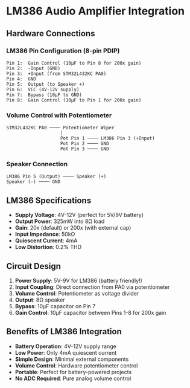 # LM386 Audio Amplifier Integration

## Hardware Connections

### LM386 Pin Configuration (8-pin PDIP)
```
Pin 1:  Gain Control (10μF to Pin 8 for 200x gain)
Pin 2:  -Input (GND)
Pin 3:  +Input (from STM32L432KC PA0)
Pin 4:  GND
Pin 5:  Output (to Speaker +)
Pin 6:  VCC (4V-12V supply)
Pin 7:  Bypass (10μF to GND)
Pin 8:  Gain Control (10μF to Pin 1 for 200x gain)
```

### Volume Control with Potentiometer
```
STM32L432KC PA0 ──── Potentiometer Wiper
                    │
                    Pot Pin 1 ──── LM386 Pin 3 (+Input)
                    Pot Pin 2 ──── GND  
                    Pot Pin 3 ──── GND
```

### Speaker Connection
```
LM386 Pin 5 (Output) ──── Speaker (+)
Speaker (-) ──── GND
```

## LM386 Specifications
- **Supply Voltage**: 4V-12V (perfect for 5V/9V battery)
- **Output Power**: 325mW into 8Ω load
- **Gain**: 20x (default) or 200x (with external cap)
- **Input Impedance**: 50kΩ
- **Quiescent Current**: 4mA
- **Low Distortion**: 0.2% THD

## Circuit Design
1. **Power Supply**: 5V-9V for LM386 (battery friendly!)
2. **Input Coupling**: Direct connection from PA0 via potentiometer
3. **Volume Control**: Potentiometer as voltage divider
4. **Output**: 8Ω speaker
5. **Bypass**: 10μF capacitor on Pin 7
6. **Gain Control**: 10μF capacitor between Pins 1-8 for 200x gain

## Benefits of LM386 Integration
- **Battery Operation**: 4V-12V supply range
- **Low Power**: Only 4mA quiescent current
- **Simple Design**: Minimal external components
- **Volume Control**: Hardware potentiometer control
- **Portable**: Perfect for battery-powered projects
- **No ADC Required**: Pure analog volume control
